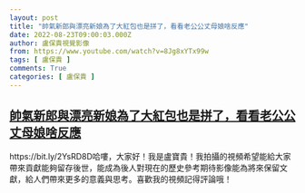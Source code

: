 ```yaml
---
layout: post
title: "帥氣新郎與漂亮新娘為了大紅包也是拼了，看看老公公丈母娘啥反應"
date: 2022-08-23T09:00:03.000Z
author: 盧保貴視覺影像
from: https://www.youtube.com/watch?v=8Jg8xYTx99w
tags: [ 盧保貴 ]
comments: True
categories: [ 盧保貴 ]
---
```

<!--1661245203000-->
[帥氣新郎與漂亮新娘為了大紅包也是拼了，看看老公公丈母娘啥反應](https://www.youtube.com/watch?v=8Jg8xYTx99w)
------

<div>
https://bit.ly/2YsRD8D哈嘍，大家好！我是盧寶貴！我拍攝的視頻希望能給大家帶來貢獻能夠留存後世，能成為後人對現在的歷史參考期待影像能為將來保留文獻，給人們帶來更多的意義與思考。喜歡我的視頻記得評論哦！
</div>
